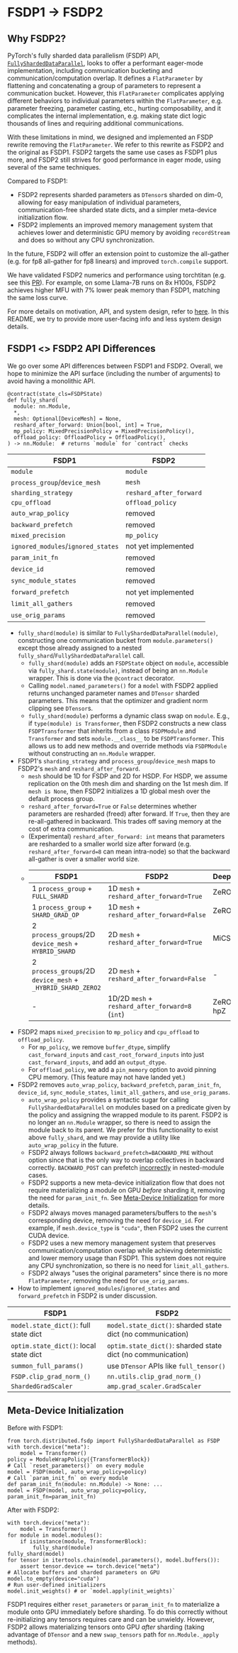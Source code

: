 # FSDP1 -> FSDP2

## Why FSDP2?
PyTorch's fully sharded data parallelism (FSDP) API, [`FullyShardedDataParallel`](https://pytorch.org/docs/stable/fsdp.html), looks to offer a performant eager-mode implementation, including communication bucketing and communication/computation overlap. It defines a `FlatParameter` by flattening and concatenating a group of parameters to represent a communication bucket. However, this `FlatParameter` complicates applying different behaviors to individual parameters within the `FlatParameter`, e.g. parameter freezing, parameter casting, etc., hurting composability, and it complicates the internal implementation, e.g. making state dict logic thousands of lines and requiring additional communications.

With these limitations in mind, we designed and implemented an FSDP rewrite removing the `FlatParameter`.  We refer to this rewrite as FSDP2 and the original as FSDP1. FSDP2 targets the same use cases as FSDP1 plus more, and FSDP2 still strives for good performance in eager mode, using several of the same techniques.

Compared to FSDP1:
- FSDP2 represents sharded parameters as `DTensor`s sharded on dim-0, allowing for easy manipulation of individual parameters, communication-free sharded state dicts, and a simpler meta-device initialization flow.
- FSDP2 implements an improved memory management system that achieves lower and deterministic GPU memory by avoiding `recordStream` and does so without any CPU synchronization.

In the future, FSDP2 will offer an extension point to customize the all-gather (e.g. for fp8 all-gather for fp8 linears) and improved `torch.compile` support.

We have validated FSDP2 numerics and performance using torchtitan (e.g. see this [PR](https://github.com/pytorch/torchtitan/pull/165)). For example, on some Llama-7B runs on 8x H100s, FSDP2 achieves higher MFU with 7% lower peak memory than FSDP1, matching the same loss curve.

For more details on motivation, API, and system design, refer to [here](https://github.com/pytorch/pytorch/issues/114299). In this README, we try to provide more user-facing info and less system design details.

## FSDP1 <> FSDP2 API Differences
We go over some API differences between FSDP1 and FSDP2. Overall, we hope to minimize the API surface (including the number of arguments) to avoid having a monolithic API.
```
@contract(state_cls=FSDPState)
def fully_shard(
  module: nn.Module,
  *,
  mesh: Optional[DeviceMesh] = None,
  reshard_after_forward: Union[bool, int] = True,
  mp_policy: MixedPrecisionPolicy = MixedPrecisionPolicy(),
  offload_policy: OffloadPolicy = OffloadPolicy(),
) -> nn.Module:  # returns `module` for `contract` checks
```

| FSDP1 | FSDP2 |
| ----- | ----- |
| `module` | `module` |
| `process_group`/`device_mesh` | `mesh` |
| `sharding_strategy` | `reshard_after_forward` |
| `cpu_offload` | `offload_policy` |
| `auto_wrap_policy` | removed |
| `backward_prefetch` | removed |
| `mixed_precision` | `mp_policy` |
| `ignored_modules`/`ignored_states` | not yet implemented |
| `param_init_fn` | removed |
| `device_id` | removed |
| `sync_module_states` | removed |
| `forward_prefetch` | not yet implemented |
| `limit_all_gathers` | removed |
| `use_orig_params` | removed |

- `fully_shard(module)` is similar to `FullyShardedDataParallel(module)`, constructing one communication bucket from `module.parameters()` except those already assigned to a nested `fully_shard`/`FullyShardedDataParallel` call.
    - `fully_shard(module)` adds an `FSDPState` object on `module`, accessible via `fully_shard.state(module)`, instead of being an `nn.Module` wrapper. This is done via the `@contract` decorator.
    - Calling `model.named_parameters()` for a `model` with FSDP2 applied returns unchanged parameter names and `DTensor` sharded parameters. This means that the optimizer and gradient norm clipping see `DTensor`s.
    - `fully_shard(module)` performs a dynamic class swap on `module`. E.g., if `type(module) is Transformer`, then FSDP2 constructs a new class `FSDPTransformer` that inherits from a class `FSDPModule` and `Transformer` and sets `module.__class__` to be `FSDPTransformer`. This allows us to add new methods and override methods via `FSDPModule` without constructing an `nn.Module` wrapper.
- FSDP1's `sharding_strategy` and `process_group`/`device_mesh` maps to FSDP2's `mesh` and `reshard_after_forward`.
  - `mesh` should be 1D for FSDP and 2D for HSDP. For HSDP, we assume replication on the 0th mesh dim and sharding on the 1st mesh dim. If `mesh is None`, then FSDP2 initializes a 1D global mesh over the default process group.
  - `reshard_after_forward=True` or `False` determines whether parameters are resharded (freed) after forward. If `True`, then they are re-all-gathered in backward. This trades off saving memory at the cost of extra communication.
  - (Experimental) `reshard_after_forward: int` means that parameters are resharded to a smaller world size after forward (e.g. `reshard_after_forward=8` can mean intra-node) so that the backward all-gather is over a smaller world size.
  - | FSDP1 | FSDP2 | DeepSpeed |
    | --- | --- | --- |
    | 1 `process_group` + `FULL_SHARD` | 1D `mesh` + `reshard_after_forward=True` | ZeRO-3 |
    | 1 `process_group` + `SHARD_GRAD_OP` | 1D `mesh` + `reshard_after_forward=False` | ZeRO-2 |
    | 2 `process_group`s/2D `device_mesh` + `HYBRID_SHARD` | 2D `mesh` + `reshard_after_forward=True` | MiCS |
    | 2 `process_group`s/2D `device_mesh` + `_HYBRID_SHARD_ZERO2` | 2D `mesh` + `reshard_after_forward=False` | - |
    | - | 1D/2D `mesh` + `reshard_after_forward=8` (`int`) | ZeRO++ hpZ |
- FSDP2 maps `mixed_precision` to `mp_policy` and `cpu_offload` to `offload_policy`.
  - For `mp_policy`, we remove `buffer_dtype`, simplify `cast_forward_inputs` and `cast_root_forward_inputs` into just `cast_forward_inputs`, and add an `output_dtype`.
  - For `offload_policy`, we add a `pin_memory` option to avoid pinning CPU memory. (This feature may not have landed yet.)
- FSDP2 removes `auto_wrap_policy`, `backward_prefetch`, `param_init_fn`, `device_id`, `sync_module_states`, `limit_all_gathers`, and `use_orig_params`.
  - `auto_wrap_policy` provides a syntactic sugar for calling `FullyShardedDataParallel` on modules based on a predicate given by the policy and assigning the wrapped module to its parent. FSDP2 is no longer an `nn.Module` wrapper, so there is need to assign the module back to its parent. We prefer for this functionality to exist above `fully_shard`, and we may provide a utility like `auto_wrap_policy` in the future.
  - FSDP2 always follows `backward_prefetch=BACKWARD_PRE` without option since that is the only way to overlap collectives in backward correctly. `BACKWARD_POST` can prefetch [incorrectly](https://github.com/pytorch/pytorch/issues/108190) in nested-module cases.
  - FSDP2 supports a new meta-device initialization flow that does not require materializing a module on GPU *before* sharding it, removing the need for `param_init_fn`. See [Meta-Device Initialization](#meta-device-initialization) for more details.
  - FSDP2 always moves managed parameters/buffers to the `mesh`'s corresponding device, removing the need for `device_id`. For example, if `mesh.device_type` is `"cuda"`, then FSDP2 uses the current CUDA device.
  - FSDP2 uses a new memory management system that preserves communication/computation overlap while achieving deterministic and lower memory usage than FSDP1. This system does not require any CPU synchronization, so there is no need for `limit_all_gathers`.
  - FSDP2 always "uses the original parameters" since there is no more `FlatParameter`, removing the need for `use_orig_params`.
- How to implement `ignored_modules`/`ignored_states` and `forward_prefetch` in FSDP2 is under discussion.

| FSDP1 | FSDP2 |
| ----- | ----- |
| `model.state_dict()`: full state dict | `model.state_dict()`: sharded state dict (no communication) |
| `optim.state_dict()`: local state dict | `optim.state_dict()`: sharded state dict (no communication) |
| `summon_full_params()` | use `DTensor` APIs like `full_tensor()` |
| `FSDP.clip_grad_norm_()` | `nn.utils.clip_grad_norm_()` |
| `ShardedGradScaler` | `amp.grad_scaler.GradScaler` |


## Meta-Device Initialization
Before with FSDP1:
```
from torch.distributed.fsdp import FullyShardedDataParallel as FSDP
with torch.device("meta"):
    model = Transformer()
policy = ModuleWrapPolicy({TransformerBlock})
# Call `reset_parameters()` on every module
model = FSDP(model, auto_wrap_policy=policy)
# Call `param_init_fn` on every module
def param_init_fn(module: nn.Module) -> None: ...
model = FSDP(model, auto_wrap_policy=policy, param_init_fn=param_init_fn)
```
After with FSDP2:
```
with torch.device("meta"):
    model = Transformer()
for module in model.modules():
    if isinstance(module, TransformerBlock):
        fully_shard(module)
fully_shard(model)
for tensor in itertools.chain(model.parameters(), model.buffers()):
    assert tensor.device == torch.device("meta")
# Allocate buffers and sharded parameters on GPU
model.to_empty(device="cuda")
# Run user-defined initializers
model.init_weights() # or `model.apply(init_weights)`
```
FSDP1 requires either `reset_parameters` or `param_init_fn` to materialize a module onto GPU immediately before sharding. To do this correctly without re-initializing any tensors requires care and can be unwieldy. However, FSDP2 allows materializing tensors onto GPU _after_ sharding (taking advantage of `DTensor` and a new `swap_tensors` path for `nn.Module._apply` methods).
